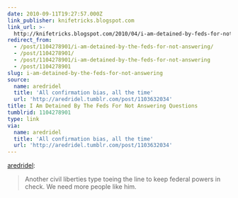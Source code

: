 ```yaml
---
date: 2010-09-11T19:27:57.000Z
link_publisher: knifetricks.blogspot.com
link_url: >-
  http://knifetricks.blogspot.com/2010/04/i-am-detained-by-feds-for-not-answering.html
redirect_from:
  - /post/1104278901/i-am-detained-by-the-feds-for-not-answering/
  - /post/1104278901/
  - /post/1104278901/i-am-detained-by-the-feds-for-not-answering
  - /post/1104278901
slug: i-am-detained-by-the-feds-for-not-answering
source:
  name: aredridel
  title: 'All confirmation bias, all the time'
  url: 'http://aredridel.tumblr.com/post/1103632034'
title: I Am Detained By The Feds For Not Answering Questions
tumblrid: 1104278901
type: link
via:
  name: aredridel
  title: 'All confirmation bias, all the time'
  url: 'http://aredridel.tumblr.com/post/1103632034'
---
```

<p><a href="http://aredridel.tumblr.com/post/1103632034/i-am-detained-by-the-feds-for-not-answering-questions" class="tumblr_blog">aredridel</a>:</p>

<blockquote><p>Another civil liberties type toeing the line to keep federal powers in check. We need more people like him.</p></blockquote>
